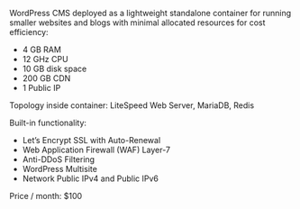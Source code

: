 <p>WordPress CMS deployed as a lightweight standalone container for running smaller websites and blogs with minimal allocated resources for cost efficiency:</p>
<ul>
<li>4 GB RAM</li>
<li>12 GHz CPU</li>
<li>10 GB disk space</li>
<li>200 GB CDN </li>
<li>1 Public IP&nbsp;</li>
</ul>
<p>Topology inside container: LiteSpeed Web Server, MariaDB, Redis</p>
<p>Built-in functionality:</p>
<ul>
<li>Let&rsquo;s Encrypt SSL with Auto-Renewal</li>
<li>Web Application Firewall (WAF) Layer-7</li>
<li>Anti-DDoS Filtering</li>
<li>WordPress Multisite</li>
<li>Network Public IPv4 and Public IPv6</li>
</ul>
<p>Price / month: $100</p>
